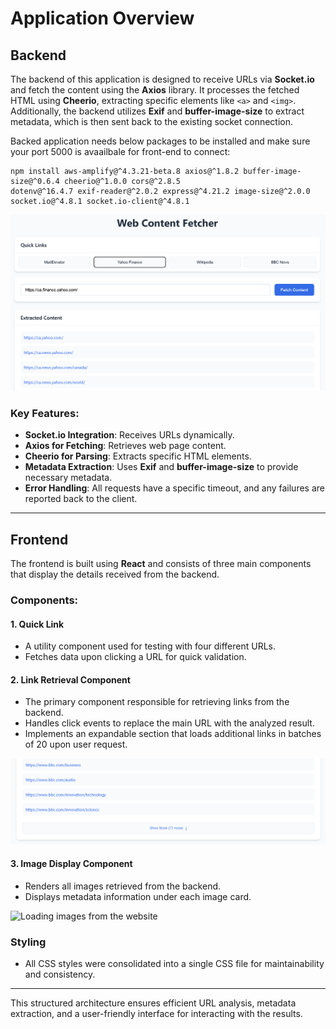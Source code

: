 # Application Overview

## Backend
The backend of this application is designed to receive URLs via **Socket.io** and fetch the content using the **Axios** library. It processes the fetched HTML using **Cheerio**, extracting specific elements like `<a>` and `<img>`. Additionally, the backend utilizes **Exif** and **buffer-image-size** to extract metadata, which is then sent back to the existing socket connection. 

Backed application needs below packages to be installed and make sure your port 5000 is avaailbale for front-end to connect:

```
npm install aws-amplify@^4.3.21-beta.8 axios@^1.8.2 buffer-image-size@^0.6.4 cheerio@^1.0.0 cors@^2.8.5
dotenv@^16.4.7 exif-reader@^2.0.2 express@^4.21.2 image-size@^2.0.0 socket.io@^4.8.1 socket.io-client@^4.8.1
```

![ Screenshot of Application ](https://github.com/matinmlk/MadElevator/blob/main/images/Screenshot%202025-03-09%20121555.png?raw=true)

### Key Features:
- **Socket.io Integration**: Receives URLs dynamically.
- **Axios for Fetching**: Retrieves web page content.
- **Cheerio for Parsing**: Extracts specific HTML elements.
- **Metadata Extraction**: Uses **Exif** and **buffer-image-size** to provide necessary metadata.
- **Error Handling**: All requests have a specific timeout, and any failures are reported back to the client.
---

## Frontend
The frontend is built using **React** and consists of three main components that display the details received from the backend.

### Components:

#### 1. Quick Link
- A utility component used for testing with four different URLs.
- Fetches data upon clicking a URL for quick validation.

#### 2. Link Retrieval Component
- The primary component responsible for retrieving links from the backend.
- Handles click events to replace the main URL with the analyzed result.
- Implements an expandable section that loads additional links in batches of 20 upon user request.

![ Expandable links ](https://github.com/matinmlk/MadElevator/blob/main/images/Screenshot%202025-03-09%20121612.png?raw=true)

#### 3. Image Display Component
- Renders all images retrieved from the backend.
- Displays metadata information under each image card.

![Loading images from the website](https://github.com/user-attachments/assets/5d633e2c-db6f-4ae1-bb59-916eb829ff9d)

### Styling
- All CSS styles were consolidated into a single CSS file for maintainability and consistency.

---

This structured architecture ensures efficient URL analysis, metadata extraction, and a user-friendly interface for interacting with the results.
